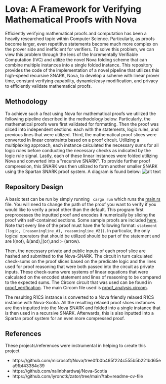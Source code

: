 # Lova: A Framework for Verifying Mathematical Proofs with Nova

Efficiently verifying mathematical proofs and computation has been a heavily researched topic within Computer Science. Particularly, as proofs become larger, even repetitive statements become much more complex on the prover side and inefficient for verifiers. To solve this problem, we can view this problem through the lens of the Incrementally Verifiable Computation (IVC) and utilize the novel Nova folding scheme that can combine multiple instances into a single folded instance. This repository provides the code of the implementation of a novel pipeline that utilizes this high-speed recursive SNARK, Nova, to develop a scheme with linear prover time, constant verifying capability, dynamic/easy modification, and privacy to efficiently validate mathematical proofs. 

## Methodology
To achieve such a feat using Nova for mathematical proofs we utilized the following pipeline described in the methodology below. Particularly, the mathematical proofs were first validated for formatting. Then the proof was sliced into independent sections: each with the statements, logic rules, and previous lines that were utilized. Third, the mathematical proof slices were converted in linear constraints based on a proof circuit. Utilizing a multiplexing approach, each instance calculated the necessary sums for all logic rules before conducting the necessary checks as indicated by the logic rule signal. Lastly, each of these linear instances were folded utilizing Nova and converted into a "recursive SNARK". To provide further proof compression, this SNARK was then utilized to form another smaller SNARK using the Spartan SNARK proof system. A diagram is found below: 
![alt text](misc/imgs/workflow.png)

## Repository Design
A basic test can be run by simply running ``` cargo run``` which runs the [main.rs](src/main.rs) file. You will need to change the path of the proof you want to verify if you would like to verify a proof other than the default. This program first preprocesses the inputted proof and encodes it numerically by slicing the proof with self-contained sections. Some sample proofs are included [here](misc/proof_tests). Note that every line of the proof must have the following format: 
```statement (logic, [reasoningline_#1, reasoningline_#2])```. In particular, the only logical operators that should be utilized should be part of the statement and are !(not), &(and),|(or),and > (arrow). 

Then, the necessary private and public inputs of each proof slice are hashed and submitted to the Nova-SNARK. The circuit in turn calculated check-sums on the proof slices based on the predicate logic and the lines used for proof reasoning that were both passed into the circuit as private inputs. These check-sums were systems of linear equations that were calculated on the encoded statement and lines of reasoning to be compared to the expected sums. The Circom circuit that was used can be found in [proof_verification](circuits/proof_verification). The main Circom file used is [proof_analysis.circom](circuits/proof_verification/proof_analysis.circom). 

The resulting R1CS instance is converted to a Nova friendly relaxed R1CS instance with Nova-Scotia. All the resulting relaxed proof slices instances are then inputted into the Nova SNARK and folded into a single instance that is then used in a recursive SNARK. Afterwards, this is also inputted into a Spartan proof system for an even more compressed proof.

## References
These projects/references were instrumental in helping to create this project
<ul>
  <li>https://github.com/microsoft/Nova/tree0fb0b495f224c555b5b221bd65ea9fbf43384c39</li>
  <li>https://github.com/nalinbhardwaj/Nova-Scotia</li>
  <li>https://github.com/lyronctk/zator/tree/main?tab=readme-ov-file</li>
</ul>
